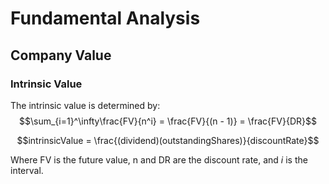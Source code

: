 # Fundamental Analysis

## Company Value

### Intrinsic Value

The intrinsic value is determined by:
$$\sum_{i=1}^\infty\frac{FV}{n^i} = \frac{FV}{(n - 1)} = \frac{FV}{DR}$$

$$intrinsicValue = \frac{(dividend)(outstandingShares)}{discountRate}$$

Where FV is the future value, n and DR are the discount rate, and $i$ is the interval.

